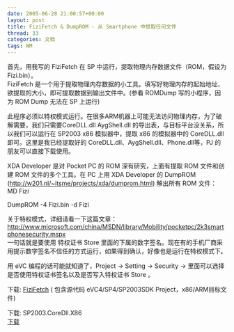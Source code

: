 ```yaml
---
date: 2005-06-28 21:00:57+00:00
layout: post
title: FiziFetch & DumpROM - 从 Smartphone 中提取任何文件
thread: 33
categories: 文档
tags: WM
---
```


首先，用我写的 FiziFetch 在 SP 中运行，提取物理内存数据文件（ROM，假设为 Fizi.bin）。  
FiziFetch 是一个用于提取物理内存数据的小工具。填写好物理内存的起始地址、欲提取的大小，即可提取数据到输出文件中。(参看 ROMDump 写的小程序，因为 ROM Dump 无法在 SP 上运行)  
  
此程序必须以特权模式运行。在很多ARM机器上可能无法访问物理内存，为了破解需要，我们只需要CoreDLL.dll AygShell.dll 的导出表，与目标平台没关系，所以我们可以运行在 SP2003 x86 模拟器中，提取 x86 的模拟器中的 CoreDLL.dll 即可。这里是我已经提取好的 CoreDLL.dll、AygShell.dll、Phone.dll等，PJ 的朋友可以直接下载使用。  
  
XDA Developer 是对 Pocket PC 的 ROM 深有研究，上面有提取 ROM 文件和创建 ROM 文件的多个工具。在 PC 上用 XDA Developer 的 DumpROM (http://w201.nl/~itsme/projects/xda/dumprom.html) 解出所有 ROM 文件：   
MD Fizi  
  
DumpROM -4 Fizi.bin -d Fizi  
  
关于特权模式，详细请看一下这篇文章：http://www.microsoft.com/china/MSDN/library/Mobility/pocketpc/2k3smartphonesecurity.mspx  
一句话就是要使用 特权证书 Store 里面的下属的数字签名。现在有的手机厂商采用提示数字签名不信任的方式运行，如果得到确认，好像也是运行在特权模式下。  
  
用 eVC 编程的话可能就知道了，Project -> Setting -> Security -> 里面可以选择是否使用特权证书签名以及是否写入特权证书 Store 。  
  
下载: [FiziFetch](/assets/FiziFetch.rar) ( 包含源代码 eVC4/SP4/SP2003SDK Project，x86/ARM目标文件)  
  
下载: SP2003.CoreDll.X86   
[下载](/assets/SP2003.CoreDLL.X86.rar) 
